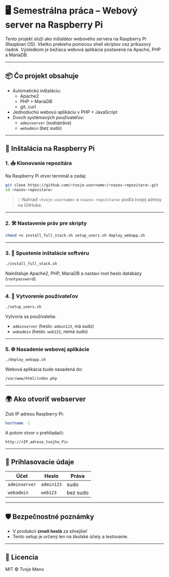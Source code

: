 
# 🖥️ Semestrálna práca – Webový server na Raspberry Pi

Tento projekt slúži ako inštalátor webového servera na Raspberry Pi (Raspbian OS). Všetko prebieha pomocou shell skriptov cez príkazový riadok. Výsledkom je bežiaca webová aplikácia postavená na Apache, PHP a MariaDB.

---

## 📦 Čo projekt obsahuje

- Automatickú inštaláciu:
  - Apache2
  - PHP + MariaDB
  - git, curl
- Jednoduchú webovú aplikáciu v PHP + JavaScript
- Dvoch systémových používateľov:
  - `adminserver` (sudopráva)
  - `webadmin` (bez sudo)

---

## 🧰 Inštalácia na Raspberry Pi

### 1. 📥 Klonovanie repozitára

Na Raspberry Pi otvor terminál a zadaj:

```bash
git clone https://github.com/<tvoje-username>/<nazov-repozitara>.git
cd <nazov-repozitara>
```

> 💡 Nahraď `<tvoje-username>` a `<nazov-repozitara>` podľa tvojej adresy na GitHube.

---

### 2. 🛠️ Nastavenie práv pre skripty

```bash
chmod +x install_full_stack.sh setup_users.sh deploy_webapp.sh
```

---

### 3. 🚀 Spustenie inštalácie softvéru

```bash
./install_full_stack.sh
```

Nainštaluje Apache2, PHP, MariaDB a nastaví root heslo databázy (`rootpassword`).

---

### 4. 👤 Vytvorenie používateľov

```bash
./setup_users.sh
```

Vytvoria sa používatelia:
- `adminserver` (heslo: `admin123`, má sudo)
- `webadmin` (heslo: `web123`, nemá sudo)

---

### 5. 🌐 Nasadenie webovej aplikácie

```bash
./deploy_webapp.sh
```

Webová aplikácia bude nasadená do:
```
/var/www/html/index.php
```

---

## 🌍 Ako otvoriť webserver

Zisti IP adresu Raspberry Pi:
```bash
hostname -I
```

A potom otvor v prehliadači:
```
http://<IP_adresa_tvojho_Pi>
```

---

## 🔐 Prihlasovacie údaje

| Účet          | Heslo     | Práva       |
|---------------|-----------|-------------|
| `adminserver` | `admin123`| sudo        |
| `webadmin`    | `web123`  | bez sudo    |

---

## 🛡️ Bezpečnostné poznámky

- V produkcii **zmeň heslá** za silnejšie!
- Tento setup je určený len na školské účely a testovanie.

---

## 📄 Licencia

MIT © Tvoje Meno
